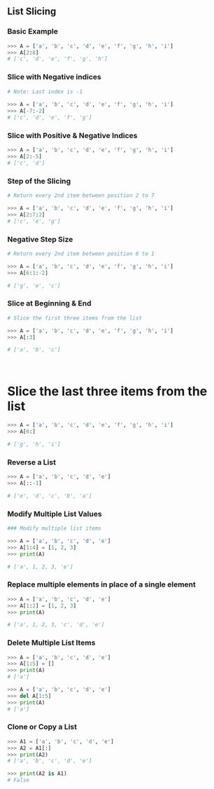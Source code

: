 ## List Slicing

### Basic Example

```py
>>> A = ['a', 'b', 'c', 'd', 'e', 'f', 'g', 'h', 'i']
>>> A[2:8]
# ['c', 'd', 'e', 'f', 'g', 'h']
```

### Slice with Negative indices

```py
# Note: Last index is -1
​
>>> A = ['a', 'b', 'c', 'd', 'e', 'f', 'g', 'h', 'i']
>>> A[-7:-2]
# ['c', 'd', 'e', 'f', 'g']
```

### Slice with Positive & Negative Indices

```py
>>> A = ['a', 'b', 'c', 'd', 'e', 'f', 'g', 'h', 'i']
>>> A[2:-5]
# ['c', 'd']
```

### Step of the Slicing

```py
# Return every 2nd item between position 2 to 7

>>> A = ['a', 'b', 'c', 'd', 'e', 'f', 'g', 'h', 'i']
>>> A[2:7:2]
# ['c', 'e', 'g']
```

### Negative Step Size

```py
# Return every 2nd item between position 6 to 1

>>> A = ['a', 'b', 'c', 'd', 'e', 'f', 'g', 'h', 'i']
>>> A[6:1:-2]

# ['g', 'e', 'c']
```

### Slice at Beginning & End

```py
# Slice the first three items from the list

>>> A = ['a', 'b', 'c', 'd', 'e', 'f', 'g', 'h', 'i']
>>> A[:3]

# ['a', 'b', 'c']
```

​

# Slice the last three items from the list

```py
>>> A = ['a', 'b', 'c', 'd', 'e', 'f', 'g', 'h', 'i']
>>> A[6:]

# ['g', 'h', 'i']
```

### Reverse a List

```py
>>> A = ['a', 'b', 'c', 'd', 'e']
>>> A[::-1]

# ['e', 'd', 'c', 'b', 'a']
```

### Modify Multiple List Values

```py
### Modify multiple list items

>>> A = ['a', 'b', 'c', 'd', 'e']
>>> A[1:4] = [1, 2, 3]
>>> print(A)

# ['a', 1, 2, 3, 'e']
```

### Replace multiple elements in place of a single element

```py
>>> A = ['a', 'b', 'c', 'd', 'e']
>>> A[1:2] = [1, 2, 3]
>>> print(A)

# ['a', 1, 2, 3, 'c', 'd', 'e']
```

### Delete Multiple List Items

```py
>>> A = ['a', 'b', 'c', 'd', 'e']
>>> A[1:5] = []
>>> print(A)
# ['a']

>>> A = ['a', 'b', 'c', 'd', 'e']
>>> del A[1:5]
>>> print(A)
# ['a']
```

### Clone or Copy a List

```py
>>> A1 = ['a', 'b', 'c', 'd', 'e']
>>> A2 = A1[:]
>>> print(A2)
# ['a', 'b', 'c', 'd', 'e']

>>> print(A2 is A1)
# False
```

